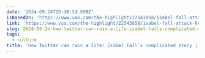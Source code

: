 ```yaml
---
date: '2024-09-24T20:38:53.000Z'
isBasedOn: 'https://www.vox.com/the-highlight/22543858/isabel-fall-attack-helicopter'
link: 'https://www.vox.com/the-highlight/22543858/isabel-fall-attack-helicopter'
slug: 2024-09-24-how-twitter-can-ruin-a-life-isabel-falls-complicated-story-or-vox
tags:
  - culture
title: 'How Twitter can ruin a life: Isabel Fall’s complicated story | Vox'
---
```

 
